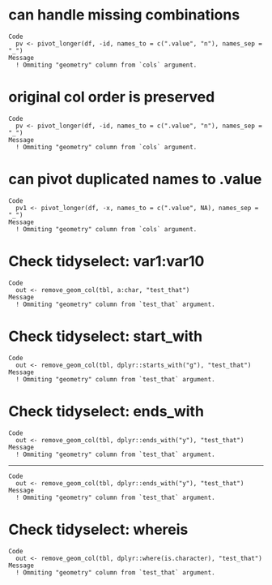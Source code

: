 # can handle missing combinations

    Code
      pv <- pivot_longer(df, -id, names_to = c(".value", "n"), names_sep = "_")
    Message
      ! Ommiting "geometry" column from `cols` argument.

# original col order is preserved

    Code
      pv <- pivot_longer(df, -id, names_to = c(".value", "n"), names_sep = "_")
    Message
      ! Ommiting "geometry" column from `cols` argument.

# can pivot duplicated names to .value

    Code
      pv1 <- pivot_longer(df, -x, names_to = c(".value", NA), names_sep = "_")
    Message
      ! Ommiting "geometry" column from `cols` argument.

# Check tidyselect: var1:var10

    Code
      out <- remove_geom_col(tbl, a:char, "test_that")
    Message
      ! Ommiting "geometry" column from `test_that` argument.

# Check tidyselect: start_with

    Code
      out <- remove_geom_col(tbl, dplyr::starts_with("g"), "test_that")
    Message
      ! Ommiting "geometry" column from `test_that` argument.

# Check tidyselect: ends_with

    Code
      out <- remove_geom_col(tbl, dplyr::ends_with("y"), "test_that")
    Message
      ! Ommiting "geometry" column from `test_that` argument.

---

    Code
      out <- remove_geom_col(tbl, dplyr::ends_with("y"), "test_that")
    Message
      ! Ommiting "geometry" column from `test_that` argument.

# Check tidyselect: whereis

    Code
      out <- remove_geom_col(tbl, dplyr::where(is.character), "test_that")
    Message
      ! Ommiting "geometry" column from `test_that` argument.

